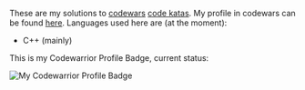 These are my solutions to [codewars](http://codewars.com) [code katas](https://en.wikipedia.org/wiki/Kata_(programming)). My profile in codewars can be found [here](https://www.codewars.com/users/estraviz). Languages used here are (at the moment):

* C++ (mainly)


This is my Codewarrior Profile Badge, current status: 

![My Codewarrior Profile Badge](https://www.codewars.com/users/KyryloSmyrnov/badges/large)
